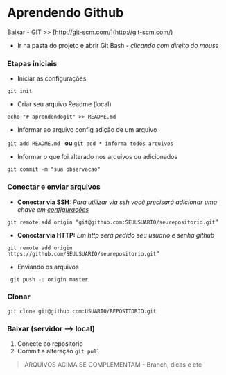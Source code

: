 # Aprendendo Github
 Baixar -  GIT >> [http://git-scm.com/](http://git-scm.com/)
- Ir na pasta do projeto e abrir Git Bash - _clicando com direito do mouse_

### Etapas iniciais 

- Iniciar as configurações 

` git init `
- Criar seu arquivo Readme (local)

` echo "# aprendendogit" >> README.md `
- Informar ao arquivo config adição de um arquivo

` git add README.md  `
**ou**
` git add * informa todos arquivos `
- Informar o que foi alterado nos arquivos ou adicionados

` git commit -m "sua observacao" `

### Conectar e enviar arquivos
- **Conectar via SSH:** _Para utilizar via ssh você precisará adicionar uma chave em [configurações](https://github.com/oscaringlez/aprendendogit/blob/master/Chaves.md)_

` git remote add origin “git@github.com:SEUUSUARIO/seurepositorio.git” `


- **Conectar via HTTP:**   _Em http será pedido seu usuario e senha github_

` git remote add origin https://github.com/SEUUSUARIO/seurepositorio.git” `
- Enviando os arquivos

`  git push -u origin master `

### Clonar 

` git clone git@github.com:USUARIO/REPOSITORIO.git `

### Baixar (servidor --> local)
1. Conecte ao repositorio
2. Commit a alteração
` git pull `


> ARQUIVOS ACIMA SE COMPLEMENTAM - Branch, dicas e etc




